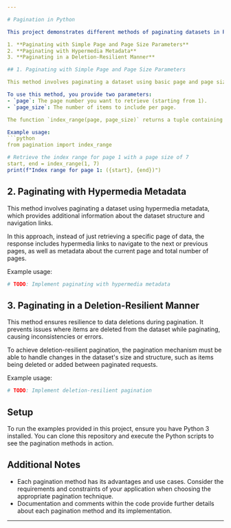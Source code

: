 ```yaml
---

# Pagination in Python

This project demonstrates different methods of paginating datasets in Python, focusing on three specific techniques:

1. **Paginating with Simple Page and Page Size Parameters**
2. **Paginating with Hypermedia Metadata**
3. **Paginating in a Deletion-Resilient Manner**

## 1. Paginating with Simple Page and Page Size Parameters

This method involves paginating a dataset using basic page and page size parameters. It's straightforward and commonly used in various applications.

To use this method, you provide two parameters:
- `page`: The page number you want to retrieve (starting from 1).
- `page_size`: The number of items to include per page.

The function `index_range(page, page_size)` returns a tuple containing the start and end indices of the dataset corresponding to the specified page and page size.

Example usage:
```python
from pagination import index_range

# Retrieve the index range for page 1 with a page size of 7
start, end = index_range(1, 7)
print(f"Index range for page 1: ({start}, {end})")
```

## 2. Paginating with Hypermedia Metadata

This method involves paginating a dataset using hypermedia metadata, which provides additional information about the dataset structure and navigation links.

In this approach, instead of just retrieving a specific page of data, the response includes hypermedia links to navigate to the next or previous pages, as well as metadata about the current page and total number of pages.

Example usage:
```python
# TODO: Implement paginating with hypermedia metadata
```

## 3. Paginating in a Deletion-Resilient Manner

This method ensures resilience to data deletions during pagination. It prevents issues where items are deleted from the dataset while paginating, causing inconsistencies or errors.

To achieve deletion-resilient pagination, the pagination mechanism must be able to handle changes in the dataset's size and structure, such as items being deleted or added between paginated requests.

Example usage:
```python
# TODO: Implement deletion-resilient pagination
```

## Setup

To run the examples provided in this project, ensure you have Python 3 installed. You can clone this repository and execute the Python scripts to see the pagination methods in action.

## Additional Notes

- Each pagination method has its advantages and use cases. Consider the requirements and constraints of your application when choosing the appropriate pagination technique.
- Documentation and comments within the code provide further details about each pagination method and its implementation.

---
```

